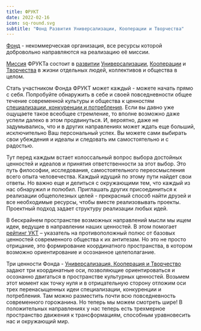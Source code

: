 ```yaml
---
title: ФРУКТ
date: 2022-02-16
icon: sq-round.svg
subtitle: "Фонд Развития Универсализации, Кооперации и Творчества"
---
```


<script setup>
import fruit from './fruit.vue'
</script>

<fruit />

[Фонд](./foundation/index.md) - некоммерческая организация, все ресурсы которой добровольно направляются на реализацию её миссии.

[Миссия](./mission/index.md) ФРУКТа состоит в [развитии](./development/index.md) [Универсализации](./universalization/index.md), [Кооперации](./cooperation/index.md) и [Творчества](./creativity/index.md) в жизни отдельных людей, коллективов и общества в целом.

Стать участником Фонда ФРУКТ может каждый - можете начать прямо с себя. Попробуйте обнаружить в себе и своей повседневности общее течение современной культуры и общества к ценностям [специализации, конкуренции и потребления](../research/from/index.md). Если вы давно уже ощущаете такое всеобщее стремление, то вполне возможно даже успели далеко в этом продвинуться. И, вероятно, даже не задумывались, что и в других направлениях может ждать еще больший, исключительно Ваш персональный успех. Вы можете сами выбирать свои убеждения и идеалы и следовать им самостоятельно и с радостью.

Тут перед каждым встает колоссальный вопрос выбора достойных ценностей и идеалов и принятия ответственности за этот выбор. Это путь философии, исследования, самостоятельного переосмысления всего опыта человечества. Каждый идущий по этому пути найдет свои ответы. Но важно еще и делиться с окружающими тем, что каждый из нас обнаружил и полюбил. Приглашать других присоединиться к реализации общеполезных целей - прекрасный способ найти друзей и все необходимые ресурсы, чтобы вместе реализовывать проекты. Проектный подход задает структуру реализации любых идей.

В бескрайнем пространстве возможных направлений мысли мы ищем идеи, ведущие в направлении наших ценностей. В этом помогает [рейтинг УКТ](./ukt/index.md) – указатель на противоположный полюс от базовых ценностей современного общества к их антитезам. Но это не просто отрицание, это формирование координатного пространства, в котором возможно ориентирование и осознанное целеполагание.

Три ценности Фонда - [Универсализация, Кооперация и Творчество](../research/to/index.md) задают три координатные оси, позволяющие ориентироваться и осознанно двигаться в пространстве культурных ценностей. Возьмем этот момент как точку нуля и в отрицательную сторону отложим оси трех перенасыщенных идеи специализации, конкуренции и потребления. Там можно разместить почти всю повседневность современного горожанина. Но теперь мы можем смотреть шире! В положительных направлениях у нас теперь есть трехмерное пространство движения к трансформациям, способным уравновесить нас и окружающий мир.
